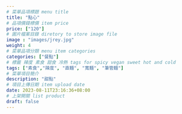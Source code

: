 ```yaml
---
# 菜單品項標題 menu title 
title: "點心"
# 品項價錢標價 item price 
price: ["120"]
# 圖片檔案目錄 diretory to store image file
image : "images/jrey.jpg"
weight: 4
# 菜單品項分類 menu item categories 
categories: ["餐點"]
# 標籤 辣度 素食 甜食 冷熱 tags for spicy vegan sweet hot and cold 
tags: ["素食","辣度", "直麵", "寬麵", "筆管麵"]
# 菜單項目簡介 
description: "甜點"
# 項目上傳日期 item upload date 
date: 2023-08-11T23:16:36+08:00
# 上架開關 list product 
draft: false
---
```

